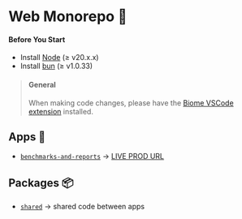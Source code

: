 # Web Monorepo 🌳

#### Before You Start

- Install [Node](https://nodejs.org/en) (≥ v20.x.x)
- Install [bun](https://bun.sh/) (≥ v1.0.33)

> #### General
>
> When making code changes, please have the [Biome VSCode extension](https://marketplace.visualstudio.com/items?itemName=biomejs.biome) installed.

## Apps 👾

- [`benchmarks-and-reports`](./apps/benchmarks-and-reports) → [LIVE PROD URL](https://benchmarks.risczero.com)

## Packages 📦

- [`shared`](./apps/shared) → shared code between apps
